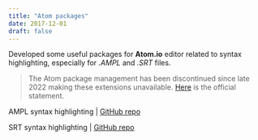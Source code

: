 ```yaml
---
title: "Atom packages"
date: 2017-12-01
draft: false
---
```


Developed some useful packages for **Atom.io** editor related to syntax highlighting, especially for *.AMPL* and *.SRT* files.

> The Atom package management has been discontinued since late 2022 making these extensions unavailable. [Here](https://github.blog/2022-06-08-sunsetting-atom/) is the official statement.

AMPL syntax highlighting | [GitHub repo](https://github.com/m-paolino/atom-package-language-ampl-syntax)

SRT syntax highlighting | [GitHub repo](https://github.com/m-paolino/atom-package-language-subriptext)